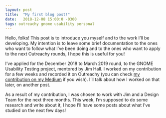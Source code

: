 ```yaml
---
layout: post
title:  "My first blog post!"
date:   2018-12-08 15:00:0 -0300
tags: outreachy gnome usability personal
---
```


Hello, folks! This post is to introduce you myself and to the work I’ll be developing. My intention is to leave some brief documentation to the ones who want to follow what I’ve been doing and to the ones who want to apply to the next Outreachy rounds, I hope this is useful for you!

I’ve applied for the December 2018 to March 2019 round, to the GNOME Usability Testing project, mentored by Jim Hall. I worked on my contribution for a few weeks and recorded it on Outreachy (you can check [my contribution on my Medium](https://medium.com/gnome-usability-testing-report/gnome-usability-testing-report-93320514ea86) if you wish). I’ll talk about how I worked on that later, on another post.

As a result of my contribution, I was chosen to work with Jim and a Design Team for the next three months. This week, I’m supposed to do some research and write about it, I hope I’ll have some posts about what I’ve studied on the next few days!